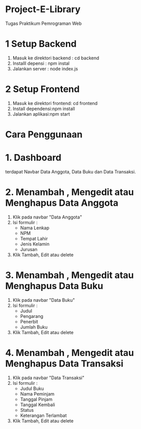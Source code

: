 # Project-E-Library
Tugas Praktikum Pemrograman Web

# 1 Setup Backend
1. Masuk ke direktori backend : cd backend
2. Installl depensi : npm instal
3. Jalankan server : node index.js

# 2 Setup Frontend
1. Masuk ke direktori frontend: cd frontend
2. Install dependensi:npm install
3. Jalankan aplikasi:npm start

# Cara Penggunaan
# 1. Dashboard
 terdapat Navbar Data Anggota, Data Buku dan Data Transaksi.

# 2. Menambah , Mengedit atau Menghapus Data Anggota
1. Klik pada navbar "Data Anggota"
2. Isi formulir :
   - Nama Lenkap
   - NPM
   - Tempat Lahir
   - Jenis Kelamin
   - Jurusan
3. Klik Tambah, Edit atau delete

# 3. Menambah , Mengedit atau Menghapus Data Buku
1. Klik pada navbar "Data Buku"
2. Isi formulir :
   - Judul
   - Pengarang
   - Penerbit
   - Jumlah Buku
3. Klik Tambah, Edit atau delete

# 4. Menambah , Mengedit atau Menghapus Data Transaksi
1. Klik pada navbar "Data Transaksi"
2. Isi formulir :
   - Judul Buku
   - Nama Peminjam
   - Tanggal Pinjam
   - Tanggal Kembali
   - Status
   - Keterangan Terlambat
3. Klik Tambah, Edit atau delete
